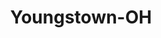 ---
title: Youngstown-OH
slug: youngstown-oh
f_state:
- cms/state/ohio.md
f_locations:
- cms/payday-loan/advance-america-2072.md
- cms/payday-loan/advance-america-2073.md
- cms/payday-loan/advance-america-2074.md
- cms/payday-loan/advance-america-2075.md
- cms/payday-loan/advance-america-2113.md
- cms/payday-loan/advance-check-cashing-3260.md
- cms/payday-loan/advance-check-cashing-3261.md
- cms/payday-loan/advance-pay-usa-3377.md
- cms/payday-loan/austintown-advanced-check-cashing-4933.md
- cms/payday-loan/cash-connection-6858.md
- cms/payday-loan/cash-depot-7016.md
- cms/payday-loan/cash-depot-7017.md
- cms/payday-loan/cashland-9222.md
- cms/payday-loan/cashland-9244.md
- cms/payday-loan/cashland-9245.md
- cms/payday-loan/cashland-financial-services-9370.md
- cms/payday-loan/cashland-financial-services-inc-9387.md
- cms/payday-loan/check-go-9875.md
- cms/payday-loan/check-into-cash-12270.md
- cms/payday-loan/check-into-cash-12283.md
- cms/payday-loan/check-into-cash-12284.md
- cms/payday-loan/check-into-cash-12285.md
- cms/payday-loan/check-into-cash-12286.md
- cms/payday-loan/check-into-cash-of-ohio-13524.md
- cms/payday-loan/check-into-cash-of-ohio-13562.md
- cms/payday-loan/check-into-cash-of-ohio-13563.md
- cms/payday-loan/check-into-cash-of-ohio-13564.md
- cms/payday-loan/checksmart-14772.md
- cms/payday-loan/direct-emc-inc-15870.md
- cms/payday-loan/federal-cash-express-17958.md
- cms/payday-loan/federal-cash-express-17961.md
- cms/payday-loan/first-america-cash-advance-18105.md
- cms/payday-loan/first-america-cash-advance-18311.md
- cms/payday-loan/jordan-beauty-supply-19889.md
- cms/payday-loan/loansmart-20503.md
- cms/payday-loan/midwest-money-center-20882.md
- cms/payday-loan/midwest-money-center-20883.md
- cms/payday-loan/midwest-money-center-20884.md
- cms/payday-loan/midwest-money-center-20885.md
- cms/payday-loan/midwest-money-center-20886.md
- cms/payday-loan/midwest-money-center-20887.md
- cms/payday-loan/national-cash-advance-22587.md
- cms/payday-loan/national-cash-advance-22603.md
- cms/payday-loan/national-cash-advance-22604.md
- cms/payday-loan/national-cash-advance-22605.md
- cms/payday-loan/national-cash-advance-22606.md
- cms/payday-loan/payday-cash-advance-23794.md
- cms/payday-loan/penguin-check-cashing-24296.md
- cms/payday-loan/penguin-check-cashing-24297.md
- cms/payday-loan/quick-cash-inc-25123.md
- cms/payday-loan/quick-cash-inc-25126.md
- cms/payday-loan/rent-a-center-25896.md
updated-on: '2024-05-30T13:41:28.615Z'
created-on: '2024-05-30T13:41:28.615Z'
published-on: '2024-05-30T13:54:32.469Z'
f_city: Youngstown
layout: '[city].html'
tags: city
---
